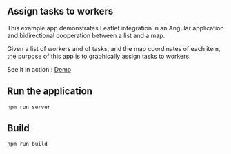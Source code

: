 ## Assign tasks to workers 

This example app demonstrates Leaflet integration in an Angular application
and bidirectional cooperation between a list and a map.</p>

Given a list of workers and of tasks, and the map coordinates of each item,
the purpose of this app is to graphically assign tasks to workers.</p>

See it in action : [Demo](http://github.io/mapkiwiz/affectation-ui/demo/)

## Run the application

```
npm run server
```

## Build

```
npm run build
```
